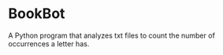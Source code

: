 # BookBot
A Python program that analyzes txt files to count the number of occurrences a letter has.
